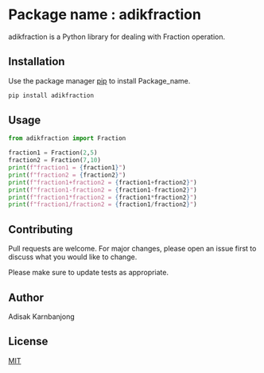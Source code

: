 # Package name : adikfraction

adikfraction is a Python library for dealing with Fraction operation.

## Installation

Use the package manager [pip](https://pip.pypa.io/en/stable/) to install Package_name.

```bash
pip install adikfraction
```

## Usage

```python
from adikfraction import Fraction

fraction1 = Fraction(2,5)
fraction2 = Fraction(7,10)
print(f"fraction1 = {fraction1}")
print(f"fraction2 = {fraction2}")
print(f"fraction1+fraction2 = {fraction1+fraction2}")
print(f"fraction1-fraction2 = {fraction1-fraction2}")
print(f"fraction1*fraction2 = {fraction1*fraction2}")
print(f"fraction1/fraction2 = {fraction1/fraction2}")
```




## Contributing

Pull requests are welcome. For major changes, please open an issue first
to discuss what you would like to change.

Please make sure to update tests as appropriate.

## Author 

Adisak Karnbanjong

## License

[MIT](https://choosealicense.com/licenses/mit/)